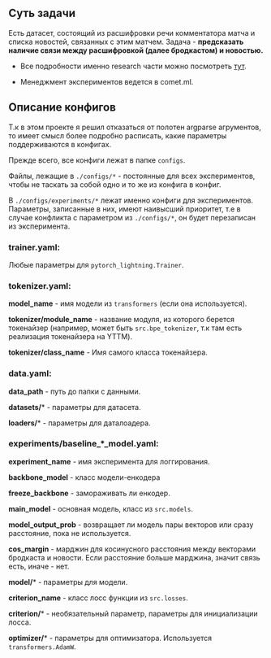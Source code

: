 ## Суть задачи

Есть датасет, состоящий из расшифровки речи комментатора матча и списка новостей, связанных с этим матчем. Задача - **предсказать наличие связи между расшифровкой (далее бродкастом) и новостью.** 

* Все подробности именно research части можно посмотреть [тут](https://www.notion.so/Research-plan-50a8dc2c4a9e4931af5bf206b33ff398).

* Менеджмент экспериментов ведется в comet.ml.

## Описание конфигов

Т.к в этом проекте я решил отказаться от полотен argparse агрументов, то имеет смысл более подробно расписать, какие параметры поддерживаются в конфигах.

Прежде всего, все конфиги лежат в папке `configs`.

Файлы, лежащие в `./configs/*` - постоянные для всех экспериментов, чтобы не таскать за собой одно и то же из конфига в конфиг.

В `./configs/experiments/*` лежат именно конфиги для экспериментов. Параметры, записанные в них, имеют наивысший приоритет, т.е в случае конфликта с параметром из `./configs/*`, он будет перезаписан из эксперимента.

### trainer.yaml:

Любые параметры для `pytorch_lightning.Trainer`.

### tokenizer.yaml:

**model_name** - имя модели из `transformers` (если она используется).

**tokenizer/module_name** - название модуля, из которого берется токенайзер (например, может быть `src.bpe_tokenizer`,  т.к там есть реализация токенайзера на YTTM).

**tokenizer/class_name** - Имя самого класса токенайзера.

### data.yaml:

**data_path** - путь до папки с данными.

**datasets/*** - параметры для датасета.

**loaders/*** - параметры для даталоадера.

### experiments/baseline_*_model.yaml:

**experiment_name** - имя эксперимента для логгирования.

**backbone_model** - класс модели-енкодера

**freeze_backbone** - замораживать ли енкодер.

**main_model** - основная модель, класс из `src.models`.

**model_output_prob** - возвращает ли модель пары векторов или сразу расстояние, пока не используется.

**cos_margin** - марджин для косинусного расстояния между векторами бродкаста и новости. Если расстояние больше марджина, значит связь есть, иначе - нет.

**model/*** - параметры для модели.

**criterion_name** - класс лосс функции из `src.losses`.

**criterion/*** - необязательный параметр, параметры для инициализации лосса.

**optimizer/*** - параметры для оптимизатора. Используется `transformers.AdamW`.
